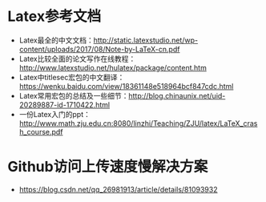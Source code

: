 # Latex参考文档
- Latex最全的中文文档：http://static.latexstudio.net/wp-content/uploads/2017/08/Note-by-LaTeX-cn.pdf
- Latex比较全面的论文写作在线教程：http://www.latexstudio.net/hulatex/package/content.htm
- Latex中titlesec宏包的中文翻译：https://wenku.baidu.com/view/18361148e518964bcf847cdc.html
- Latex常用宏包的总结及一些细节：http://blog.chinaunix.net/uid-20289887-id-1710422.html
- 一份Latex入门的ppt：http://www.math.zju.edu.cn:8080/linzhi/Teaching/ZJU/latex/LaTeX_crash_course.pdf
# Github访问上传速度慢解决方案
- https://blog.csdn.net/qq_26981913/article/details/81093932
 <div align=center><![](https://github.com/small25300/Latex/blob/master/PaperFormat/Logo/logo.jpg?raw=true)></div>
 
